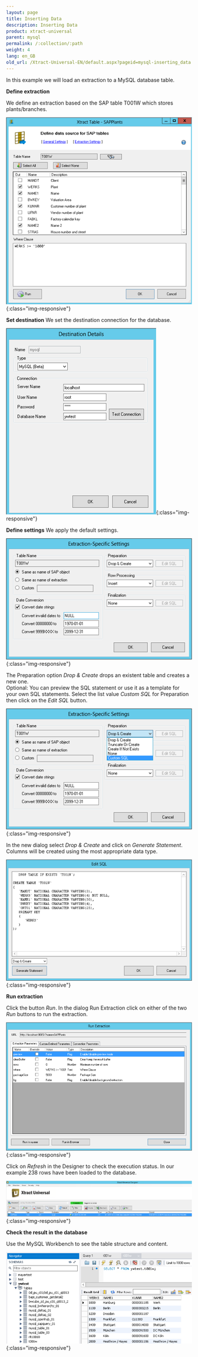 ```yaml
---
layout: page
title: Inserting Data
description: Inserting Data
product: xtract-universal
parent: mysql
permalink: /:collection/:path
weight: 4
lang: en_GB
old_url: /Xtract-Universal-EN/default.aspx?pageid=mysql-inserting_data
---
```


In this example we will load an extraction to a MySQL database table.

**Define extraction** 

We define an extraction based on the SAP table T001W which stores plants/branches.

![mysql_table_extraction_T001W](/img/content/mysql_table_extraction_T001W.png){:class="img-responsive"}

**Set destination** 
We set the destination connection for the database.  

![mysql_Destination_Details2](/img/content/mysql_Destination_Details2.png){:class="img-responsive"}

**Define settings** 
We apply the default settings.

![mysql_extraction_specific_settings2](/img/content/mysql_extraction_specific_settings2.png){:class="img-responsive"}

The Preparation option *Drop & Create* drops an existent table and creates a new one.  
Optional: You can preview the SQL statement or use it as a template for your own SQL statements.
Select the list value *Custom SQL* for Preparation then click on the *Edit SQL* button.

![mysql_extraction_specific_settings_custom_SQL](/img/content/mysql_extraction_specific_settings_custom_SQL.png){:class="img-responsive"}

In the new dialog select *Drop & Create* and click on *Generate Statement*. 
Columns will be created using the most appropriate data type. 

![mysql_extraction_specific_settings_generate_statement](/img/content/mysql_extraction_specific_settings_generate_statement.png){:class="img-responsive"}

**Run extraction** 

Click the button *Run*. In the dialog Run Extraction click  on either of the two *Run* buttons to run the extraction. 

![mysql_table_extraction_T001W_Run](/img/content/mysql_table_extraction_T001W_Run.png){:class="img-responsive"}

Click on *Refresh* in the Designer to check the execution status. In our example 238 rows have been loaded to the database. 

![mysql_table_extraction_T001W_Run_Result](/img/content/mysql_table_extraction_T001W_Run_Result.png){:class="img-responsive"}

**Check the result in the database** 

Use the MySQL Workbench to see the table structure and content. 

![mysql_table_extraction_T001W_Editor_Result](/img/content/mysql_table_extraction_T001W_Editor_Result.png){:class="img-responsive"}

